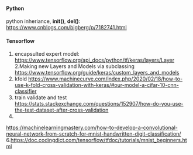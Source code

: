 #### Python
python inheriance, __init()__, __del()__:
https://www.cnblogs.com/bigberg/p/7182741.html
#### Tensorflow
1. encapsulted expert model:
https://www.tensorflow.org/api_docs/python/tf/keras/layers/Layer
2.Making new Layers and Models via subclassing
https://www.tensorflow.org/guide/keras/custom_layers_and_models
3. kfold
https://www.machinecurve.com/index.php/2020/02/18/how-to-use-k-fold-cross-validation-with-keras/#our-model-a-cifar-10-cnn-classifier
4. train validate and test
https://stats.stackexchange.com/questions/152907/how-do-you-use-the-test-dataset-after-cross-validation
5.
https://machinelearningmastery.com/how-to-develop-a-convolutional-neural-network-from-scratch-for-mnist-handwritten-digit-classification/
6.https://doc.codingdict.com/tensorflow/tfdoc/tutorials/mnist_beginners.html
